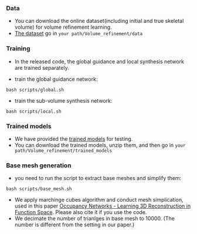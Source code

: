 ### Data

* You can download the online dataset(including initial and true skeletal volume) for volume refinement learning.
* [The dataset](https://drive.google.com/open?id=1Vc1MNL1EZPndcWs5tP-hehLPQytn0VQA) go in ```your path/Volume_refinement/data```

### Training
* In the released code, the global guidance and local synthesis network are trained separately. 

* train the global guidance network:
```shell
bash scripts/global.sh
```

* train the sub-volume synthesis network:
```shell
bash scripts/local.sh
```

### Trained models

* We have provided the [trained models](https://drive.google.com/open?id=15iAaCZGdPIIlJJaXxWMtTkiws0A8NnUX) for testing. 
* You can download the trained models, unzip them, and then go in ```your path/Volume_refinement/trained_models```

### Base mesh generation

* you need to run the script to extract base meshes and simplify them:
```shell
bash scripts/base_mesh.sh
```

* We apply marchinge cubes algorithm and conduct mesh simplication, used in this paper [Occupancy Networks - Learning 3D Reconstruction in Function Space](https://github.com/autonomousvision/occupancy_networks/tree/master/external/mesh-fusion). Please also cite it if you use the code.
* We decimate the number of trianlges in base mesh to 10000. (The number is different from the setting in our paper.)
